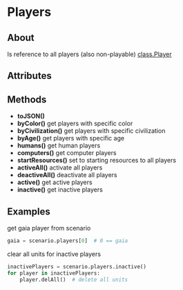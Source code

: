 # Players

## About

Is reference to all players (also non-playable) [class.Player](player.md)

## Attributes

## Methods

- **toJSON()**
- **byColor()** get players with specific color
- **byCivilization()** get players with specific civilization
- **byAge()** get players with specific age
- **humans()** get human players
- **computers()** get computer players
- **startResources()** set to starting resources to all players
- **activeAll()** activate all players
- **deactiveAll()** deactivate all players
- **active()** get active players
- **inactive()** get inactive players

## Examples

get gaia player from scenario

```python
gaia = scenario.players[0]  # 0 == gaia
```

clear all units for inactive players

```python
inactivePlayers = scenario.players.inactive()
for player in inactivePlayers:
    player.delAll()  # delete all units
```